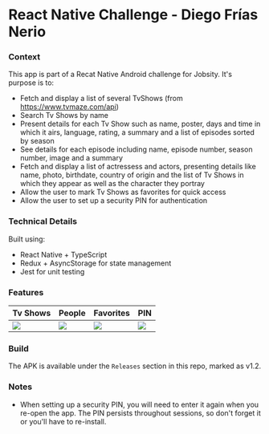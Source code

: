 # React Native Challenge - Diego Frías Nerio

### Context
This app is part of a Recat Native Android challenge for Jobsity. It's purpose is to:
- Fetch and display a list of several TvShows (from https://www.tvmaze.com/api)
- Search Tv Shows by name
- Present details for each Tv Show such as name, poster, days and time in which it airs, language, rating, a summary and a list of episodes sorted by season
- See details for each episode including name, episode number, season number, image and a summary
- Fetch and display a list of actressess and actors, presenting details like name, photo, birthdate, country of origin and the list of Tv Shows in which they appear as well as the character they portray
- Allow the user to mark Tv Shows as favorites for quick access
- Allow the user to set up a security PIN for authentication

### Technical Details
Built using:
- React Native + TypeScript
- Redux + AsyncStorage for state management
- Jest for unit testing

### Features

| Tv Shows | People | Favorites | PIN | 
| -- | -- | -- | -- |
| <img src="https://github.com/dfnerio/jobsity-android-challenge/assets/11319430/6380c661-6d0a-49db-b234-668d0c15dcf5" /> | <img src="https://github.com/dfnerio/jobsity-android-challenge/assets/11319430/6997498f-dd4f-42ad-9b64-bfc894a88797" /> | <img src="https://github.com/dfnerio/jobsity-android-challenge/assets/11319430/72fd9252-896c-42ce-9e99-bc7b3659213a" /> | <img src="https://github.com/dfnerio/jobsity-android-challenge/assets/11319430/ee687077-c8b2-4233-8d6f-96cf2875509c" /> |


### Build

The APK is available under the `Releases` section in this repo, marked as v1.2. 

### Notes

- When setting up a security PIN, you will need to enter it again when you re-open the app. The PIN persists throughout sessions, so don't forget it or you'll have to re-install.

